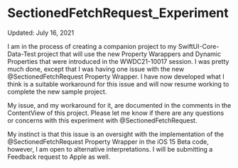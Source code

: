 # SectionedFetchRequest_Experiment

Updated: July 16, 2021

I am in the process of creating a companion project to my SwiftUI-Core-Data-Test project that will use the new Property Warappers and Dynamic Properties that were introduced in the WWDC21-10017 session.  I was pretty much done, except that I was having one issue with the new @SectionedFetchRequest Property Wrapper. I have now developed what I think is a suitable workaround for this issue and will now resume working to complete the new sample project.

My issue, and my workaround for it, are documented in the comments in the ContentView of this project. Please let me know if there are any questions or concerns with this experiment with @SectionedFetchRequest.

My instinct is that this issue is an oversight with the implementation of the @SectionedFetchRequest Property Wrapper in the iOS 15 Beta code, however, I am open to alternative interpretations.  I will be submitting a Feedback request to Apple as well.
